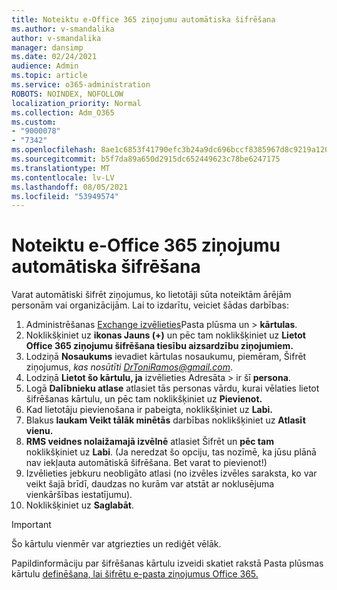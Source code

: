 ```yaml
---
title: Noteiktu e-Office 365 ziņojumu automātiska šifrēšana
ms.author: v-smandalika
author: v-smandalika
manager: dansimp
ms.date: 02/24/2021
audience: Admin
ms.topic: article
ms.service: o365-administration
ROBOTS: NOINDEX, NOFOLLOW
localization_priority: Normal
ms.collection: Adm_O365
ms.custom:
- "9000078"
- "7342"
ms.openlocfilehash: 8ae1c6853f41790efc3b24a9dc696bccf8385967d8c9219a1200e287e6ce32a1
ms.sourcegitcommit: b5f7da89a650d2915dc652449623c78be6247175
ms.translationtype: MT
ms.contentlocale: lv-LV
ms.lasthandoff: 08/05/2021
ms.locfileid: "53949574"
---
```

# <a name="automatically-encrypt-certain-office-365-email-messages"></a>Noteiktu e-Office 365 ziņojumu automātiska šifrēšana

Varat automātiski šifrēt ziņojumus, ko lietotāji sūta noteiktām ārējām personām vai organizācijām. Lai to izdarītu, veiciet šādas darbības:

1. Administrēšanas [Exchange izvēlieties](https://outlook.office365.com/ecp/)Pasta plūsma un > **kārtulas**. 
2. Noklikšķiniet uz **ikonas Jauns (+)** un pēc tam noklikšķiniet uz **Lietot Office 365 ziņojumu šifrēšana tiesību aizsardzību ziņojumiem.**
3. Lodziņā **Nosaukums** ievadiet kārtulas nosaukumu, piemēram, Šifrēt ziņojumus, *kas nosūtīti DrToniRamos@gmail.com*.
4. Lodziņā **Lietot šo kārtulu, ja** izvēlieties Adresāta > ir šī **persona**. 
5. Logā **Dalībnieku atlase** atlasiet tās personas vārdu, kurai vēlaties lietot šifrēšanas kārtulu, un pēc tam noklikšķiniet uz **Pievienot.** 
6. Kad lietotāju pievienošana ir pabeigta, noklikšķiniet uz **Labi.**
7. Blakus **laukam Veikt tālāk minētās** darbības noklikšķiniet uz **Atlasīt vienu.** 
8. **RMS veidnes nolaižamajā izvēlnē** atlasiet Šifrēt un **pēc tam** noklikšķiniet uz **Labi**. (Ja neredzat šo opciju, tas nozīmē, ka jūsu plānā nav iekļauta automātiskā šifrēšana. Bet varat to pievienot!)
9. Izvēlieties jebkuru neobligāto atlasi (no izvēles izvēles saraksta, ko var veikt šajā brīdī, daudzas no kurām var atstāt ar noklusējuma vienkāršības iestatījumu).
10. Noklikšķiniet uz **Saglabāt**.

> [!IMPORTANT]
> Šo kārtulu vienmēr var atgriezties un rediģēt vēlāk.

Papildinformāciju par šifrēšanas kārtulu izveidi skatiet rakstā Pasta plūsmas kārtulu [definēšana, lai šifrētu e-pasta ziņojumus Office 365.](https://docs.microsoft.com/microsoft-365/compliance/define-mail-flow-rules-to-encrypt-email)

